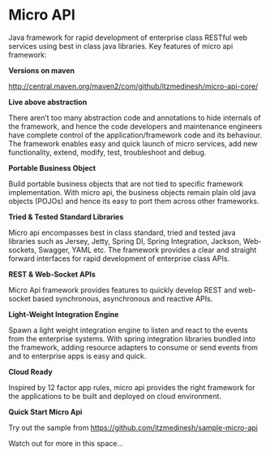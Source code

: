 # Micro API

Java framework for rapid development of enterprise class RESTful web services using best in class java libraries. Key features of micro api framework:

__**Versions on maven**__

http://central.maven.org/maven2/com/github/itzmedinesh/micro-api-core/

__**Live above abstraction**__

There aren’t too many abstraction code and annotations to hide internals of the framework, and hence the code developers and maintenance engineers have complete control of the application/framework code and its  behaviour.  The framework enables easy and quick launch of micro services, add new functionality, extend, modify, test, troubleshoot and debug.

__**Portable Business Object**__

Build portable business objects that are not tied to specific framework implementation. With micro api, the business objects remain plain old java objects (POJOs) and hence its easy to port them across other frameworks.


__**Tried & Tested Standard Libraries**__

Micro api encompasses best in class standard, tried and tested java libraries such as Jersey, Jetty,  Spring DI, Spring Integration, Jackson, Web-sockets, Swagger, YAML etc. The framework provides a clear and straight forward interfaces for rapid development of enterprise class APIs. 


__**REST & Web-Socket APIs**__

Micro Api framework provides features to quickly develop REST and web-socket based synchronous, asynchronous and reactive APIs. 


__**Light-Weight Integration Engine**__

Spawn a light weight integration engine to listen and react to the events from the enterprise systems. With spring integration libraries bundled into the framework, adding resource adapters to consume or send events from and to enterprise apps is easy and quick.


__**Cloud Ready**__

Inspired by 12 factor app rules, micro api provides the right framework for the applications to be built and deployed on cloud environment.


__**Quick Start Micro Api**__

Try out the sample from https://github.com/itzmedinesh/sample-micro-api

Watch out for more in this space...